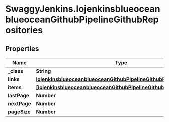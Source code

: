# SwaggyJenkins.IojenkinsblueoceanblueoceanGithubPipelineGithubRepositories

## Properties
Name | Type | Description | Notes
------------ | ------------- | ------------- | -------------
**_class** | **String** |  | [optional] 
**links** | [**IojenkinsblueoceanblueoceanGithubPipelineGithubRepositoriesLinks**](IojenkinsblueoceanblueoceanGithubPipelineGithubRepositoriesLinks.md) |  | [optional] 
**items** | [**[IojenkinsblueoceanblueoceanGithubPipelineGithubRepository]**](IojenkinsblueoceanblueoceanGithubPipelineGithubRepository.md) |  | [optional] 
**lastPage** | **Number** |  | [optional] 
**nextPage** | **Number** |  | [optional] 
**pageSize** | **Number** |  | [optional] 


